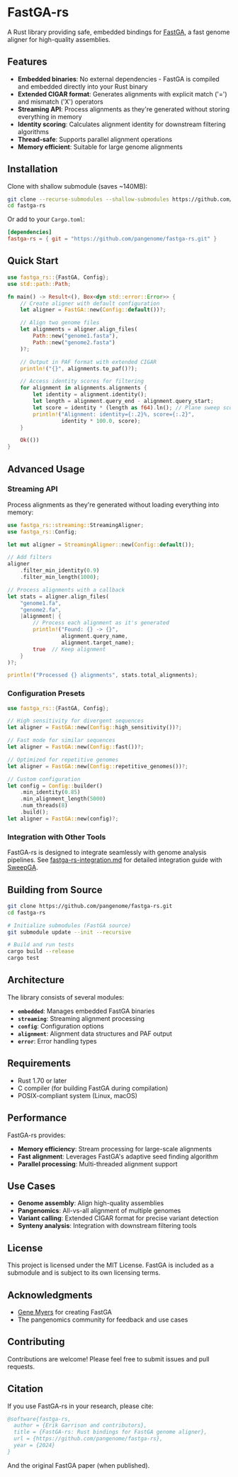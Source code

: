 # FastGA-rs

A Rust library providing safe, embedded bindings for [FastGA](https://github.com/thegenemyers/FASTGA), a fast genome aligner for high-quality assemblies.

## Features

- **Embedded binaries**: No external dependencies - FastGA is compiled and embedded directly into your Rust binary
- **Extended CIGAR format**: Generates alignments with explicit match ('=') and mismatch ('X') operators
- **Streaming API**: Process alignments as they're generated without storing everything in memory
- **Identity scoring**: Calculates alignment identity for downstream filtering algorithms
- **Thread-safe**: Supports parallel alignment operations
- **Memory efficient**: Suitable for large genome alignments

## Installation

Clone with shallow submodule (saves ~140MB):

```bash
git clone --recurse-submodules --shallow-submodules https://github.com/pangenome/fastga-rs.git
cd fastga-rs
```

Or add to your `Cargo.toml`:

```toml
[dependencies]
fastga-rs = { git = "https://github.com/pangenome/fastga-rs.git" }
```

## Quick Start

```rust
use fastga_rs::{FastGA, Config};
use std::path::Path;

fn main() -> Result<(), Box<dyn std::error::Error>> {
    // Create aligner with default configuration
    let aligner = FastGA::new(Config::default())?;

    // Align two genome files
    let alignments = aligner.align_files(
        Path::new("genome1.fasta"),
        Path::new("genome2.fasta")
    )?;

    // Output in PAF format with extended CIGAR
    println!("{}", alignments.to_paf()?);

    // Access identity scores for filtering
    for alignment in alignments.alignments {
        let identity = alignment.identity();
        let length = alignment.query_end - alignment.query_start;
        let score = identity * (length as f64).ln(); // Plane sweep score
        println!("Alignment: identity={:.2}%, score={:.2}",
                 identity * 100.0, score);
    }

    Ok(())
}
```

## Advanced Usage

### Streaming API

Process alignments as they're generated without loading everything into memory:

```rust
use fastga_rs::streaming::StreamingAligner;
use fastga_rs::Config;

let mut aligner = StreamingAligner::new(Config::default());

// Add filters
aligner
    .filter_min_identity(0.9)
    .filter_min_length(1000);

// Process alignments with a callback
let stats = aligner.align_files(
    "genome1.fa",
    "genome2.fa",
    |alignment| {
        // Process each alignment as it's generated
        println!("Found: {} -> {}",
                 alignment.query_name,
                 alignment.target_name);
        true  // Keep alignment
    }
)?;

println!("Processed {} alignments", stats.total_alignments);
```

### Configuration Presets

```rust
use fastga_rs::{FastGA, Config};

// High sensitivity for divergent sequences
let aligner = FastGA::new(Config::high_sensitivity())?;

// Fast mode for similar sequences
let aligner = FastGA::new(Config::fast())?;

// Optimized for repetitive genomes
let aligner = FastGA::new(Config::repetitive_genomes())?;

// Custom configuration
let config = Config::builder()
    .min_identity(0.85)
    .min_alignment_length(5000)
    .num_threads(8)
    .build();
let aligner = FastGA::new(config)?;
```

### Integration with Other Tools

FastGA-rs is designed to integrate seamlessly with genome analysis pipelines. See [fastga-rs-integration.md](fastga-rs-integration.md) for detailed integration guide with [SweepGA](https://github.com/ekg/sweepga).

## Building from Source

```bash
git clone https://github.com/pangenome/fastga-rs.git
cd fastga-rs

# Initialize submodules (FastGA source)
git submodule update --init --recursive

# Build and run tests
cargo build --release
cargo test
```

## Architecture

The library consists of several modules:

- **`embedded`**: Manages embedded FastGA binaries
- **`streaming`**: Streaming alignment processing
- **`config`**: Configuration options
- **`alignment`**: Alignment data structures and PAF output
- **`error`**: Error handling types

## Requirements

- Rust 1.70 or later
- C compiler (for building FastGA during compilation)
- POSIX-compliant system (Linux, macOS)

## Performance

FastGA-rs provides:
- **Memory efficiency**: Stream processing for large-scale alignments
- **Fast alignment**: Leverages FastGA's adaptive seed finding algorithm
- **Parallel processing**: Multi-threaded alignment support

## Use Cases

- **Genome assembly**: Align high-quality assemblies
- **Pangenomics**: All-vs-all alignment of multiple genomes
- **Variant calling**: Extended CIGAR format for precise variant detection
- **Synteny analysis**: Integration with downstream filtering tools

## License

This project is licensed under the MIT License. FastGA is included as a submodule and is subject to its own licensing terms.

## Acknowledgments

- [Gene Myers](https://github.com/thegenemyers) for creating FastGA
- The pangenomics community for feedback and use cases

## Contributing

Contributions are welcome! Please feel free to submit issues and pull requests.

## Citation

If you use FastGA-rs in your research, please cite:

```bibtex
@software{fastga-rs,
  author = {Erik Garrison and contributors},
  title = {FastGA-rs: Rust bindings for FastGA genome aligner},
  url = {https://github.com/pangenome/fastga-rs},
  year = {2024}
}
```

And the original FastGA paper (when published).